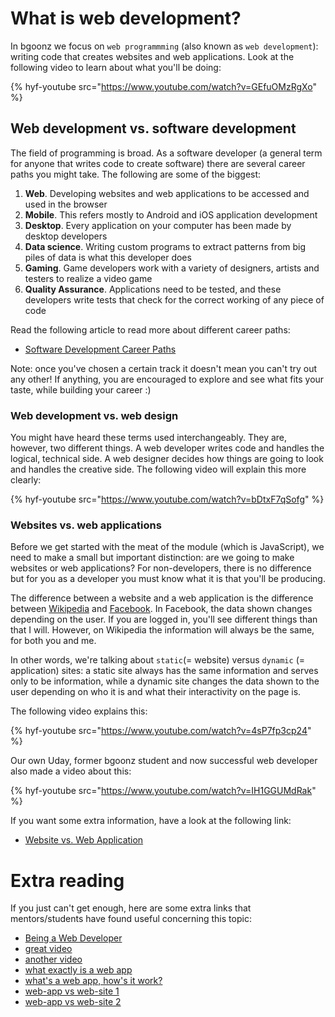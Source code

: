# What is web development?

In bgoonz we focus on `web programmming` (also known as `web development`): writing code that creates websites and web applications. Look at the following video to learn about what you'll be doing:

{% hyf-youtube src="https://www.youtube.com/watch?v=GEfuOMzRgXo" %}

## Web development vs. software development

The field of programming is broad. As a software developer (a general term for anyone that writes code to create software) there are several career paths you might take. The following are some of the biggest:

1. **Web**. Developing websites and web applications to be accessed and used in the browser
2. **Mobile**. This refers mostly to Android and iOS application development
3. **Desktop**. Every application on your computer has been made by desktop developers
4. **Data science**. Writing custom programs to extract patterns from big piles of data is what this developer does
5. **Gaming**. Game developers work with a variety of designers, artists and testers to realize a video game
6. **Quality Assurance**. Applications need to be tested, and these developers write tests that check for the correct working of any piece of code

Read the following article to read more about different career paths:

-   [Software Development Career Paths](https://simpleprogrammer.com/software-development-career-paths/#title-career-developer-options)

Note: once you've chosen a certain track it doesn't mean you can't try out any other! If anything, you are encouraged to explore and see what fits your taste, while building your career :)

### Web development vs. web design

You might have heard these terms used interchangeably. They are, however, two different things. A web developer writes code and handles the logical, technical side. A web designer decides how things are going to look and handles the creative side. The following video will explain this more clearly:

{% hyf-youtube src="https://www.youtube.com/watch?v=bDtxF7qSofg" %}

### Websites vs. web applications

Before we get started with the meat of the module (which is JavaScript), we need to make a small but important distinction: are we going to make websites or web applications? For non-developers, there is no difference but for you as a developer you must know what it is that you'll be producing.

The difference between a website and a web application is the difference between [Wikipedia](https://www.wikipedia.org) and [Facebook](https://wwww.facebook.com). In Facebook, the data shown changes depending on the user. If you are logged in, you'll see different things than that I will. However, on Wikipedia the information will always be the same, for both you and me.

In other words, we're talking about `static`(= website) versus `dynamic` (= application) sites: a static site always has the same information and serves only to be information, while a dynamic site changes the data shown to the user depending on who it is and what their interactivity on the page is.

The following video explains this:

{% hyf-youtube src="https://www.youtube.com/watch?v=4sP7fp3cp24" %}

Our own Uday, former bgoonz student and now successful web developer also made a video about this:

{% hyf-youtube src="https://www.youtube.com/watch?v=IH1GGUMdRak" %}

If you want some extra information, have a look at the following link:

-   [Website vs. Web Application](https://www.seguetech.com/website-vs-web-application-whats-the-difference/)

# Extra reading

If you just can't get enough, here are some extra links that mentors/students have found useful concerning this topic:

-   [Being a Web Developer](https://www.theodinproject.com/courses/web-development-101/lessons/introduction-to-web-development)
-   [great video](https://www.youtube.com/watch?v=RsQ1tFLwldY)
-   [another video](https://www.youtube.com/watch?v=_E8qXBHI4cg)
-   [what exactly is a web app](https://www.lifewire.com/what-is-a-web-application-3486637)
-   [what's a web app, how's it work?](https://www.quora.com/What-is-a-web-app-and-how-does-it-work-Please-explain-what-it-is-how-it-works-architecture-wise-and-whatever-else-you-think-is-important-and-in-which-way-it-is-different-than-the-previous-way-of-doing-things)
-   [web-app vs web-site 1](https://stackoverflow.com/questions/8694922/whats-the-difference-between-a-web-site-and-a-web-application)
-   [web-app vs web-site 2](https://www.seguetech.com/website-vs-web-application-whats-the-difference/)

